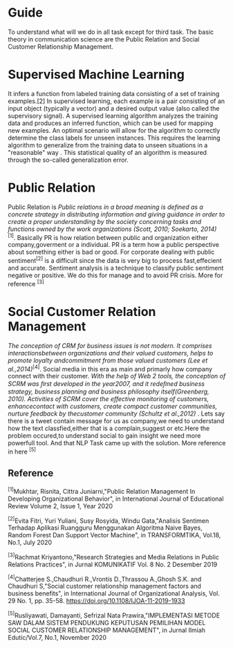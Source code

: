# Guide

To understand what will we do in all task except for third task. The basic theory in communication science are the Public Relation and Social Customer
Relationship Management.

# Supervised Machine Learning

It infers a function from labeled training data consisting of a set of training examples.[2] In supervised learning, each example is a pair consisting of an input object (typically a vector) and a desired output value (also called the supervisory signal). A supervised learning algorithm analyzes the training data and produces an inferred function, which can be used for mapping new examples. An optimal scenario will allow for the algorithm to correctly determine the class labels for unseen instances. This requires the learning algorithm to generalize from the training data to unseen situations in a "reasonable" way . This statistical quality of an algorithm is measured through the so-called generalization error.

# **Public Relation**

Public Relation is _Public relations in a broad meaning is defined as a concrete strategy in distributing information and giving guidance in order to create a proper understanding by the society concerning tasks and functions owned by the work organizations (Scott, 2010; Soekarto, 2014)_
<sup>[1]</sup>. Basically PR is how relation between public and organization either company,goverment or a individual. PR is a term how a public perspective about something
either is bad or good. For corporate dealing with public sentiment<sup>[2]</sup> is a difficult since the data is very big to process fast,effecient and accurate.
Sentiment analysis is a technique to classify public sentiment negative or positive. We do this for manage and to avoid PR crisis. More for reference <sup>[3]</sup>

# **Social Customer Relation Management**

_The conception of CRM for business issues is not modern. It comprises interactionsbetween organizations and their valued customers, helps to promote loyalty andcommitment from those valued customers (Lee et al.,2014)_<sup>[4]</sup>. Social media in this era as main and primarly how company 
connect with their customer. _With the help of Web 2 tools, the conception of SCRM was ﬁrst developed in the year2007, and it redeﬁned business strategy, business planning and business philosophy itself(Greenberg, 2010). Activities of SCRM cover the effective monitoring of customers, enhancecontact with customers, create compact customer communities, nurture feedback by thecustomer community (Schultz et al.,2012)_ .
Lets say there is a tweet contain message for us as company,we need to understand how the text classfied,either that is a complain,suggest or etc.Here the problem occured,to understand social to gain insight we need more powerfull tool.
And that NLP Task came up with the solution. More reference in here <sup>[5]</sup>






## **Reference**

<sup>[1]</sup>Mukhtar, Risnita, Cittra Juniarni,"Public Relation Management In Developing Organizational Behavior", in International Journal of Educational Review Volume 2, Issue 1, Year 2020

<sup>[2]</sup>Evita Fitri, Yuri Yuliani, Susy Rosyida, Windu Gata,"Analisis Sentimen Terhadap Aplikasi Ruangguru Menggunakan Algoritma Naive Bayes, Random Forest Dan Support Vector Machine", in TRANSFORMTIKA, Vol.18, No.1, July 2020

<sup>[3]</sup>Rachmat Kriyantono,"Research Strategies and Media Relations in Public Relations Practices", in Jurnal KOMUNIKATIF Vol. 8 No. 2 Desember 2019

<sup>[4]</sup>Chatterjee S.,Chaudhuri R.,Vrontis D.,Thrassou A.,Ghosh S.K. and Chaudhuri S,"Social customer relationship management factors and business benefits", in International Journal of Organizational Analysis, Vol. 29 No. 1, pp. 35-58. https://doi.org/10.1108/IJOA-11-2019-1933

<sup>[5]</sup>Rusliyawati, Damayanti, Sefrizal Nata Prawira,"IMPLEMENTASI METODE SAW DALAM SISTEM PENDUKUNG KEPUTUSAN PEMILIHAN MODEL SOCIAL CUSTOMER RELATIONSHIP MANAGEMENT", in Jurnal Ilmiah Edutic/Vol.7, No.1, November 2020
